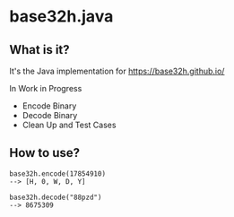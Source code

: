 # base32h.java

## What is it?

It's the Java implementation for  https://base32h.github.io/

In Work in Progress

- Encode Binary 
- Decode Binary
- Clean Up and Test Cases


## How to use?

```
base32h.encode(17854910)
--> [H, 0, W, D, Y]

base32h.decode("88pzd")
--> 8675309
```
